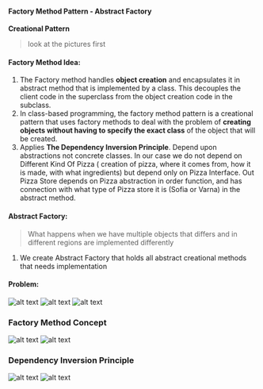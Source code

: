 #### Factory Method Pattern - Abstract Factory
**Creational Pattern**

> look at the pictures first

#### Factory Method Idea:
1. The Factory method handles **object creation** and encapsulates it in abstract method
that is implemented by a class. This decouples the client code in the superclass from the object creation code
in the subclass.
2. In class-based programming, the factory method pattern is a creational pattern that 
uses factory methods to deal with the problem of **creating objects without having to 
specify the exact class** of the object that will be created.
3. Applies **The Dependency Inversion Principle**. Depend upon abstractions not concrete classes.
In our case we do not depend on Different Kind Of Pizza ( creation of pizza, where it comes from, how it is made, with what ingredients)
but depend only on Pizza Interface. Out Pizza Store depends on Pizza abstraction in order function, and 
has connection with what type of Pizza store it is (Sofia or Varna) in the abstract method.

#### Abstract Factory:
> What happens when we have multiple objects that differs and in different regions are implemented differently

1. We create Abstract Factory that holds all abstract creational methods that needs implementation


#### Problem: 
![alt text](https://github.com/ivanspasov99/DesignPatterns/blob/master/Patterns/III/assets/FactoryTaskv1.png)
![alt text](https://github.com/ivanspasov99/DesignPatterns/blob/master/Patterns/III/assets/FactoryTaskv2.png)
![alt text](https://github.com/ivanspasov99/DesignPatterns/blob/master/Patterns/III/assets/FactoryTaskv3.png)

### Factory Method Concept
![alt text](https://github.com/ivanspasov99/DesignPatterns/blob/master/Patterns/III/assets/FactoryConceptv1.png)
![alt text](https://github.com/ivanspasov99/DesignPatterns/blob/master/Patterns/III/assets/FactoryConceptv2.png)

### Dependency Inversion Principle
![alt text](https://github.com/ivanspasov99/DesignPatterns/blob/master/Patterns/III/assets/DIPv1.png)
![alt text](https://github.com/ivanspasov99/DesignPatterns/blob/master/Patterns/III/assets/DIPv2.png)